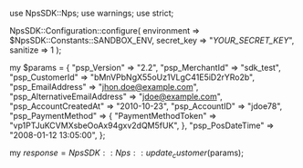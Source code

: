 use NpsSDK::Nps;
use warnings;
use strict;

NpsSDK::Configuration::configure( 
    environment => $NpsSDK::Constants::SANDBOX_ENV,
    secret_key => "_YOUR_SECRET_KEY_",
    sanitize => 1 
    );

my $params = {
    "psp_Version" => "2.2",
    "psp_MerchantId" => "sdk_test",
    "psp_CustomerId" => "bMnVPbNgX55oUz1VLgC41E5iD2rYRo2b",
    "psp_EmailAddress" => "jhon.doe@example.com",
    "psp_AlternativeEmailAddress" => "jdoe@example.com",
    "psp_AccountCreatedAt" => "2010-10-23",
    "psp_AccountID" => "jdoe78",
    "psp_PaymentMethod" => {
        "PaymentMethodToken" => "vp1PTJuKCVMXsbeOoAx94gxv2dQM5fUK",
    },
    "psp_PosDateTime" => "2008-01-12 13:05:00",
};

my $response = NpsSDK::Nps::update_customer($params);